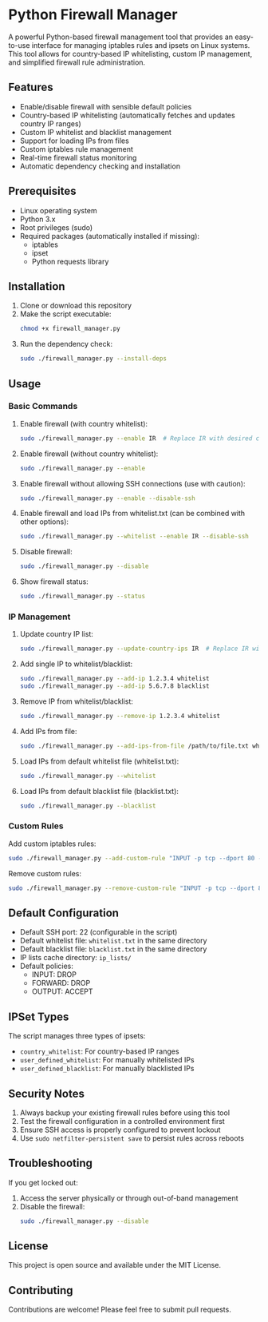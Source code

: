 # Python Firewall Manager

A powerful Python-based firewall management tool that provides an easy-to-use interface for managing iptables rules and ipsets on Linux systems. This tool allows for country-based IP whitelisting, custom IP management, and simplified firewall rule administration.

## Features

- Enable/disable firewall with sensible default policies
- Country-based IP whitelisting (automatically fetches and updates country IP ranges)
- Custom IP whitelist and blacklist management
- Support for loading IPs from files
- Custom iptables rule management
- Real-time firewall status monitoring
- Automatic dependency checking and installation

## Prerequisites

- Linux operating system
- Python 3.x
- Root privileges (sudo)
- Required packages (automatically installed if missing):
  - iptables
  - ipset
  - Python requests library

## Installation

1. Clone or download this repository
2. Make the script executable:
   ```bash
   chmod +x firewall_manager.py
   ```
3. Run the dependency check:
   ```bash
   sudo ./firewall_manager.py --install-deps
   ```

## Usage

### Basic Commands

1. Enable firewall (with country whitelist):
   ```bash
   sudo ./firewall_manager.py --enable IR  # Replace IR with desired country code
   ```

2. Enable firewall (without country whitelist):
   ```bash
   sudo ./firewall_manager.py --enable
   ```

3. Enable firewall without allowing SSH connections (use with caution):
   ```bash
   sudo ./firewall_manager.py --enable --disable-ssh
   ```

4. Enable firewall and load IPs from whitelist.txt (can be combined with other options):
   ```bash
   sudo ./firewall_manager.py --whitelist --enable IR --disable-ssh
   ```

5. Disable firewall:
   ```bash
   sudo ./firewall_manager.py --disable
   ```

6. Show firewall status:
   ```bash
   sudo ./firewall_manager.py --status
   ```

### IP Management

1. Update country IP list:
   ```bash
   sudo ./firewall_manager.py --update-country-ips IR  # Replace IR with desired country code
   ```

2. Add single IP to whitelist/blacklist:
   ```bash
   sudo ./firewall_manager.py --add-ip 1.2.3.4 whitelist
   sudo ./firewall_manager.py --add-ip 5.6.7.8 blacklist
   ```

3. Remove IP from whitelist/blacklist:
   ```bash
   sudo ./firewall_manager.py --remove-ip 1.2.3.4 whitelist
   ```

4. Add IPs from file:
   ```bash
   sudo ./firewall_manager.py --add-ips-from-file /path/to/file.txt whitelist
   ```

5. Load IPs from default whitelist file (whitelist.txt):
   ```bash
   sudo ./firewall_manager.py --whitelist
   ```

6. Load IPs from default blacklist file (blacklist.txt):
   ```bash
   sudo ./firewall_manager.py --blacklist
   ```

### Custom Rules

Add custom iptables rules:
```bash
sudo ./firewall_manager.py --add-custom-rule "INPUT -p tcp --dport 80 -j ACCEPT"
```

Remove custom rules:
```bash
sudo ./firewall_manager.py --remove-custom-rule "INPUT -p tcp --dport 80 -j ACCEPT"
```

## Default Configuration

- Default SSH port: 22 (configurable in the script)
- Default whitelist file: `whitelist.txt` in the same directory
- Default blacklist file: `blacklist.txt` in the same directory
- IP lists cache directory: `ip_lists/`
- Default policies:
  - INPUT: DROP
  - FORWARD: DROP
  - OUTPUT: ACCEPT

## IPSet Types

The script manages three types of ipsets:
- `country_whitelist`: For country-based IP ranges
- `user_defined_whitelist`: For manually whitelisted IPs
- `user_defined_blacklist`: For manually blacklisted IPs

## Security Notes

1. Always backup your existing firewall rules before using this tool
2. Test the firewall configuration in a controlled environment first
3. Ensure SSH access is properly configured to prevent lockout
4. Use `sudo netfilter-persistent save` to persist rules across reboots

## Troubleshooting

If you get locked out:
1. Access the server physically or through out-of-band management
2. Disable the firewall:
   ```bash
   sudo ./firewall_manager.py --disable
   ```

## License

This project is open source and available under the MIT License.

## Contributing

Contributions are welcome! Please feel free to submit pull requests.

